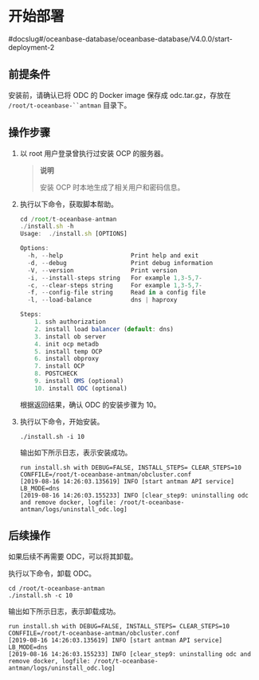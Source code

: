 # 开始部署
#docslug#/oceanbase-database/oceanbase-database/V4.0.0/start-deployment-2
## 前提条件

安装前，请确认已将 ODC 的 Docker image 保存成 odc.tar.gz，存放在 `/root/t-oceanbase-``antman` 目录下。

## 操作步骤

1. 以 root 用户登录曾执行过安装 OCP 的服务器。

   > **说明**
   >
   > 安装 OCP 时本地生成了相关用户和密码信息。

2. 执行以下命令，获取脚本帮助。

   ```javascript
   cd /root/t-oceanbase-antman
   ./install.sh -h
   Usage:  ./install.sh [OPTIONS]
   
   Options:
     -h, --help                   Print help and exit
     -d, --debug                  Print debug information
     -V, --version                Print version
     -i, --install-steps string   For example 1,3-5,7-
     -c, --clear-steps string     For example 1,3-5,7-
     -f, --config-file string     Read in a config file
     -l, --load-balance           dns | haproxy
   
   Steps:
       1. ssh authorization
       2. install load balancer (default: dns)
       3. install ob server
       4. init ocp metadb
       5. install temp OCP
       6. install obproxy
       7. install OCP
       8. POSTCHECK
       9. install OMS (optional)
       10. install ODC (optional)
   ```

   根据返回结果，确认 ODC 的安装步骤为 10。

3. 执行以下命令，开始安装。

   ```shell
   ./install.sh -i 10
   ```

   输出如下所示日志，表示安装成功。

   ```shell
   run install.sh with DEBUG=FALSE, INSTALL_STEPS= CLEAR_STEPS=10 CONFFILE=/root/t-oceanbase-antman/obcluster.conf
   [2019-08-16 14:26:03.135619] INFO [start antman API service]
   LB_MODE=dns
   [2019-08-16 14:26:03.155233] INFO [clear_step9: uninstalling odc and remove docker, logfile: /root/t-oceanbase-antman/logs/uninstall_odc.log]
   ```

## 后续操作

如果后续不再需要 ODC，可以将其卸载。

执行以下命令，卸载 ODC。

```shell
cd /root/t-oceanbase-antman
./install.sh -c 10
```

输出如下所示日志，表示卸载成功。

```shell
run install.sh with DEBUG=FALSE, INSTALL_STEPS= CLEAR_STEPS=10 CONFFILE=/root/t-oceanbase-antman/obcluster.conf
[2019-08-16 14:26:03.135619] INFO [start antman API service]
LB_MODE=dns
[2019-08-16 14:26:03.155233] INFO [clear_step9: uninstalling odc and remove docker, logfile: /root/t-oceanbase-antman/logs/uninstall_odc.log]
```
